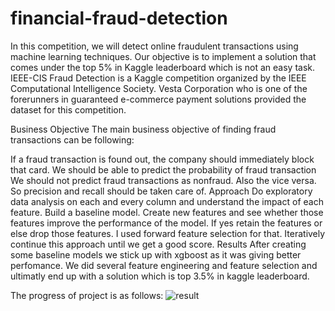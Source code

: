 # financial-fraud-detection

In this competition, we will detect online fraudulent transactions using machine learning techniques. Our objective is to implement a solution that comes under the top 5% in Kaggle leaderboard which is not an easy task. IEEE-CIS Fraud Detection is a Kaggle competition organized by the IEEE Computational Intelligence Society. Vesta Corporation who is one of the forerunners in guaranteed e-commerce payment solutions provided the dataset for this competition.

Business Objective
The main business objective of finding fraud transactions can be following:

If a fraud transaction is found out, the company should immediately block that card.
We should be able to predict the probability of fraud transaction
We should not predict fraud transactions as nonfraud. Also the vice versa. So precision and recall should be taken care of.
Approach
Do exploratory data analysis on each and every column and understand the impact of each feature.
Build a baseline model.
Create new features and see whether those features improve the performance of the model. If yes retain the features or else drop those features. I used forward feature selection for that.
Iteratively continue this approach until we get a good score.
Results
After creating some baseline models we stick up with xgboost as it was giving better perfomance. We did several feature engineering and feature selection and ultimatly end up with a solution which is top 3.5% in kaggle leaderboard.

The progress of project is as follows:
![result](https://github.com/user-attachments/assets/a5b736d7-4526-45da-96aa-0e4bd0ac26a6)
